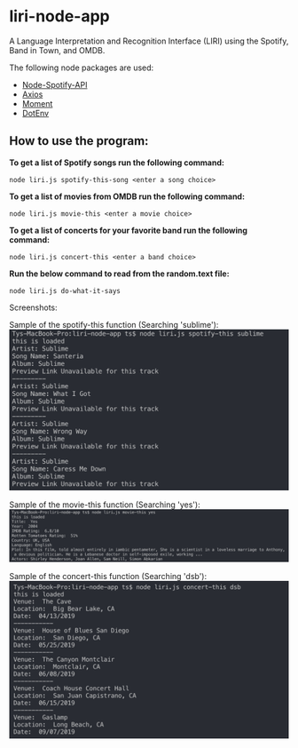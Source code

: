 # liri-node-app

A Language Interpretation and Recognition Interface (LIRI) using the Spotify, Band in Town, and OMDB.

The following node packages are used:
* [Node-Spotify-API](https://www.npmjs.com/package/node-spotify-api)
* [Axios](https://www.npmjs.com/package/axios)
* [Moment](https://www.npmjs.com/package/moment)
* [DotEnv](https://www.npmjs.com/package/dotenv)

## How to use the program:
**To get a list of Spotify songs run the following command:**

    node liri.js spotify-this-song <enter a song choice>

**To get a list of movies from OMDB run the following command:**

    node liri.js movie-this <enter a movie choice>

**To get a list of concerts for your favorite band run the following command:**

    node liri.js concert-this <enter a band choice>

**Run the below command to read from the random.text file:**

    node liri.js do-what-it-says

Screenshots:

Sample of the spotify-this function (Searching 'sublime'):
![Sublime Spotify](https://raw.githubusercontent.com/TyDSmith/liri-node-app/master/images/sublime-screenshot-spotify.png "Searching sublime with spotify-this")

Sample of the movie-this function (Searching 'yes'):
![yes Movie](https://raw.githubusercontent.com/TyDSmith/liri-node-app/master/images/yes-movie-this.png "Searching yes with movie-this")

Sample of the concert-this function (Searching 'dsb'):
![DSB Concert](https://raw.githubusercontent.com/TyDSmith/liri-node-app/master/images/dsb-concert-this.png "Searching dsb with concert-this")


